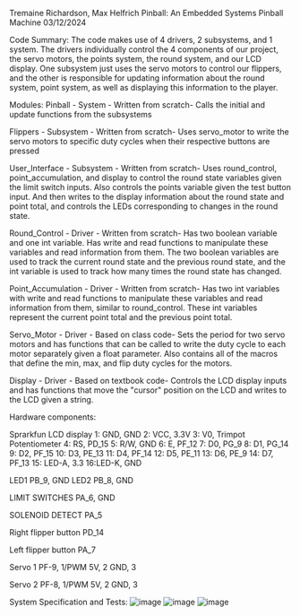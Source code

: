 Tremaine Richardson, Max Helfrich
Pinball: An Embedded Systems Pinball Machine
03/12/2024

Code Summary:
The code makes use of 4 drivers, 2 subsystems, and 1 system. The drivers individually control the 4 components of our project,
the servo motors, the points system, the round system, and our LCD display. One subsystem just uses the servo motors to control
our flippers, and the other is responsible for updating information about the round system, point system, as well as displaying
this information to the player. 

Modules:
Pinball - System - Written from scratch-
Calls the initial and update functions from the subsystems

Flippers - Subsystem - Written from scratch-
Uses servo_motor to write the servo motors to specific duty cycles when their respective buttons are pressed

User_Interface - Subsystem - Written from scratch-
Uses round_control, point_accumulation, and display to control the round state variables given the limit switch inputs.
Also controls the points variable given the test button input. And then writes to the display information about the round state
and point total, and controls the LEDs corresponding to changes in the round state.

Round_Control - Driver - Written from scratch-
Has two boolean variable and one int variable. Has write and read functions to manipulate these variables and read information
from them. The two boolean variables are used to track the current round state and the previous round state, and the int variable
is used to track how many times the round state has changed.

Point_Accumulation - Driver - Written from scratch-
Has two int variables with write and read functions to manipulate these variables and read information from them, similar to 
round_control. These int variables represent the current point total and the previous point total.

Servo_Motor - Driver - Based on class code-
Sets the period for two servo motors and has functions that can be called to write the duty cycle to each motor separately
given a float parameter. Also contains all of the macros that define the min, max, and flip duty cycles for the motors.

Display - Driver - Based on textbook code-
Controls the LCD display inputs and has functions that move the "cursor" position on the LCD and writes to the LCD
given a string.

Hardware components:

Sprarkfun LCD display
  1: GND, GND
  2: VCC, 3.3V
  3: V0, Trimpot Potentiometer
  4: RS, PD_15
  5: R/W, GND
  6: E, PF_12
  7: D0, PG_9
  8: D1, PG_14
  9: D2, PF_15
  10: D3, PE_13
  11: D4, PF_14
  12: D5, PE_11
  13: D6, PE_9
  14: D7, PF_13
  15: LED-A, 3.3
  16:LED-K, GND

LED1
  PB_9, GND
LED2
  PB_8, GND

LIMIT SWITCHES
  PA_6, GND

SOLENOID DETECT
  PA_5

Right flipper button
  PD_14

Left flipper button
  PA_7

Servo 1
  PF-9, 1/PWM
  5V, 2
  GND, 3
    
Servo 2
 PF-8, 1/PWM
  5V, 2
  GND, 3


System Specification and Tests:
![image](https://github.com/mhelfri/Pinball/assets/155551490/69d5f80d-b366-4640-95d9-014129d69668)
![image](https://github.com/mhelfri/Pinball/assets/155551490/a3394e28-434d-4ff1-a447-40436b9ff211)
![image](https://github.com/mhelfri/Pinball/assets/155551490/c9b9b60f-5697-49c3-8141-ed2f4dbe80a3)




  
  

